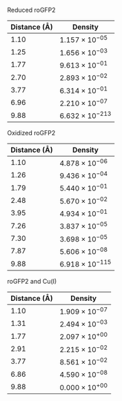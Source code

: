 Reduced roGFP2

| Distance (Å) | Density |
|-----------|-----------|
| 1.10 | $1.157 \times 10^{-05}$ |
| 1.25 | $1.656 \times 10^{-03}$ |
| 1.77 | $9.613 \times 10^{-01}$ |
| 2.70 | $2.893 \times 10^{-02}$ |
| 3.77 | $6.314 \times 10^{-01}$ |
| 6.96 | $2.210 \times 10^{-07}$ |
| 9.88 | $6.632 \times 10^{-213}$ |

Oxidized roGFP2

| Distance (Å) | Density |
|-----------|-----------|
| 1.10 | $4.878 \times 10^{-06}$ |
| 1.26 | $9.436 \times 10^{-04}$ |
| 1.79 | $5.440 \times 10^{-01}$ |
| 2.48 | $5.670 \times 10^{-02}$ |
| 3.95 | $4.934 \times 10^{-01}$ |
| 7.26 | $3.837 \times 10^{-05}$ |
| 7.30 | $3.698 \times 10^{-05}$ |
| 7.87 | $5.606 \times 10^{-08}$ |
| 9.88 | $6.918 \times 10^{-115}$ |

roGFP2 and Cu(I)

| Distance (Å) | Density |
|-----------|-----------|
| 1.10 | $1.909 \times 10^{-07}$ |
| 1.31 | $2.494 \times 10^{-03}$ |
| 1.77 | $2.097 \times 10^{+00}$ |
| 2.91 | $2.215 \times 10^{-02}$ |
| 3.77 | $8.561 \times 10^{-02}$ |
| 6.86 | $4.590 \times 10^{-08}$ |
| 9.88 | $0.000 \times 10^{+00}$ |

